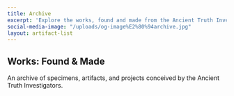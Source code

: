 ```yaml
---
title: Archive
excerpt: 'Explore the works, found and made from the Ancient Truth Investigator team. '
social-media-image: "/uploads/og-image%E2%80%94archive.jpg"
layout: artifact-list
---
```


## Works: Found & Made

An archive of specimens, artifacts, and projects conceived by the Ancient Truth Investigators. 